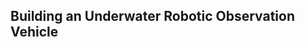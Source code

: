 

## Building an Underwater Robotic Observation Vehicle

### 

<object data="../assets/documents/UROV/ROV_BLOCK_DIAGRAM.pdf" width="1000" height="1000" type='application/pdf'></object>

<object data="../assets/documents/UROV/CDRReport.pdf" width="1000" height="1000" type='application/pdf'></object>

